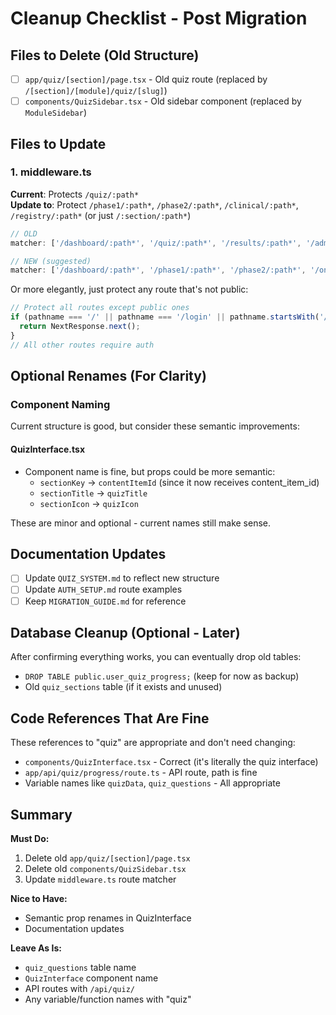 # Cleanup Checklist - Post Migration

## Files to Delete (Old Structure)
- [ ] `app/quiz/[section]/page.tsx` - Old quiz route (replaced by `/[section]/[module]/quiz/[slug]`)
- [ ] `components/QuizSidebar.tsx` - Old sidebar component (replaced by `ModuleSidebar`)

## Files to Update

### 1. middleware.ts
**Current**: Protects `/quiz/:path*`  
**Update to**: Protect `/phase1/:path*`, `/phase2/:path*`, `/clinical/:path*`, `/registry/:path*` (or just `/:section/:path*`)

```typescript
// OLD
matcher: ['/dashboard/:path*', '/quiz/:path*', '/results/:path*', '/admin/:path*', '/masteradmin/:path*', '/login'],

// NEW (suggested)
matcher: ['/dashboard/:path*', '/phase1/:path*', '/phase2/:path*', '/onboarding/:path*', '/clinical/:path*', '/registry/:path*', '/results/:path*', '/admin/:path*', '/masteradmin/:path*', '/login'],
```

Or more elegantly, just protect any route that's not public:
```typescript
// Protect all routes except public ones
if (pathname === '/' || pathname === '/login' || pathname.startsWith('/api/')) {
  return NextResponse.next();
}
// All other routes require auth
```

## Optional Renames (For Clarity)

### Component Naming
Current structure is good, but consider these semantic improvements:

#### QuizInterface.tsx
- Component name is fine, but props could be more semantic:
  - `sectionKey` → `contentItemId` (since it now receives content_item_id)
  - `sectionTitle` → `quizTitle`
  - `sectionIcon` → `quizIcon`

These are minor and optional - current names still make sense.

## Documentation Updates
- [ ] Update `QUIZ_SYSTEM.md` to reflect new structure
- [ ] Update `AUTH_SETUP.md` route examples
- [ ] Keep `MIGRATION_GUIDE.md` for reference

## Database Cleanup (Optional - Later)
After confirming everything works, you can eventually drop old tables:
- `DROP TABLE public.user_quiz_progress;` (keep for now as backup)
- Old `quiz_sections` table (if it exists and unused)

## Code References That Are Fine
These references to "quiz" are appropriate and don't need changing:
- `components/QuizInterface.tsx` - Correct (it's literally the quiz interface)
- `app/api/quiz/progress/route.ts` - API route, path is fine
- Variable names like `quizData`, `quiz_questions` - All appropriate

## Summary
**Must Do:**
1. Delete old `app/quiz/[section]/page.tsx`
2. Delete old `components/QuizSidebar.tsx`
3. Update `middleware.ts` route matcher

**Nice to Have:**
- Semantic prop renames in QuizInterface
- Documentation updates

**Leave As Is:**
- `quiz_questions` table name
- `QuizInterface` component name
- API routes with `/api/quiz/`
- Any variable/function names with "quiz"

